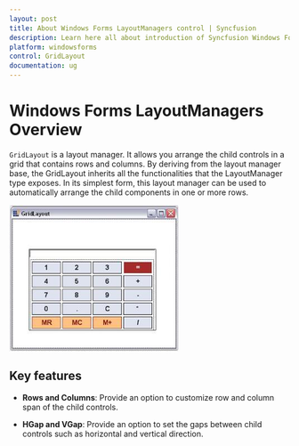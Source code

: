 ```yaml
---
layout: post
title: About Windows Forms LayoutManagers control | Syncfusion
description: Learn here all about introduction of Syncfusion Windows Forms LayoutManagers control, its elements and more details.
platform: windowsforms
control: GridLayout
documentation: ug
---
```


# Windows Forms LayoutManagers Overview

`GridLayout` is a layout manager. It allows you arrange the child controls in a grid that contains rows and columns. By deriving from the layout manager base, the GridLayout inherits all the functionalities that the LayoutManager type exposes. In its simplest form, this layout manager can be used to automatically arrange the child components in one or more rows.

![GridLayout for Windows Forms allows to arrange child controls in a grid containing rows and columns](overview_images/windowsforms-grid-layout-arrange-child-controls.jpeg)

## Key features

* **Rows and Columns**: Provide an option to customize row and column span of the child controls.

* **HGap and VGap**: Provide an option to set the gaps between child controls such as horizontal and vertical direction.


